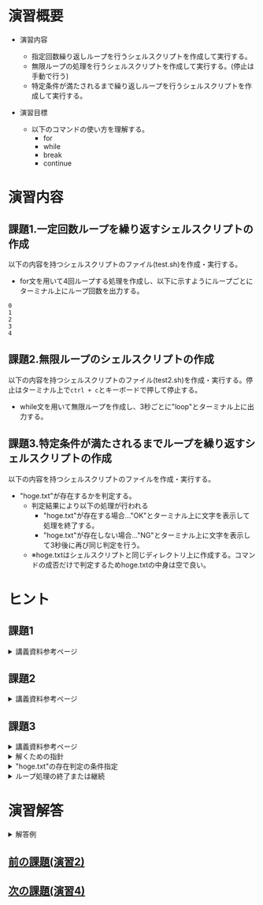 # 演習概要
- 演習内容
  - 指定回数繰り返しループを行うシェルスクリプトを作成して実行する。
  - 無限ループの処理を行うシェルスクリプトを作成して実行する。(停止は手動で行う)
  - 特定条件が満たされるまで繰り返しループを行うシェルスクリプトを作成して実行する。

- 演習目標
  - 以下のコマンドの使い方を理解する。
    - for
    - while
    - break
    - continue

# 演習内容

## 課題1.一定回数ループを繰り返すシェルスクリプトの作成 
以下の内容を持つシェルスクリプトのファイル(test.sh)を作成・実行する。
  - for文を用いて4回ループする処理を作成し、以下に示すようにループごとにターミナル上にループ回数を出力する。  

  ```
  0
  1
  2
  3
  4
  ```

## 課題2.無限ループのシェルスクリプトの作成
以下の内容を持つシェルスクリプトのファイル(test2.sh)を作成・実行する。停止はターミナル上で`ctrl + c`とキーボードで押して停止する。
  - while文を用いて無限ループを作成し、3秒ごとに"loop"とターミナル上に出力する。

## 課題3.特定条件が満たされるまでループを繰り返すシェルスクリプトの作成
以下の内容を持つシェルスクリプトのファイルを作成・実行する。
 - "hoge.txt"が存在するかを判定する。
   - 判定結果により以下の処理が行われる
     - "hoge.txt"が存在する場合…"OK"とターミナル上に文字を表示して処理を終了する。
     - "hoge.txt"が存在しない場合…"NG"とターミナル上に文字を表示して3秒後に再び同じ判定を行う。
   - ※hoge.txtはシェルスクリプトと同じディレクトリ上に作成する。コマンドの成否だけで判定するためhoge.txtの中身は空で良い。

# ヒント
## 課題1
<details><summary>講義資料参考ページ</summary><div>

- 繰り返しループの書き方
  - p84
</div></details>

## 課題2
<details><summary>講義資料参考ページ</summary><div>

- 繰り返しループの書き方
  - p85
</div></details>

## 課題3
<details><summary>講義資料参考ページ</summary><div>

- 条件指定
  - p82

- 繰り返しループの書き方
  - p85
</div></details>

<details><summary>解くための指針</summary><div>

- 演習2で行った内容と本演習の課題2で行った内容を組み合わせる
- 新しい要素は次の２点
  - `hoge.txt`が存在するかの条件指定
  - 条件が一致したときのループ処理の終了、または一致しないときのループ処理の継続
</div></details>

<details><summary>"hoge.txt"の存在判定の条件指定</summary><div>

- ファイルの存在の判定には、講義資料p82の`-e ファイルパス`(ファイルが存在すれば真)を使用して以下のように記載する。

``` sh
FILE="hoge.txt"

[ -e $FILE ]
```

</div></details>

<details><summary>ループ処理の終了または継続</summary><div>

- 講義資料p85の記載を参照し、ループ処理の終了には`break`、継続には`continue`を使用する。本課題ではどちらも使用する。

</div></details>

# 演習解答  

<details><summary>解答例</summary><div>

## 課題1.一定回数ループを繰り返すシェルスクリプトの作成　解答例  
シェルスクリプトファイル"test.sh"をエディタから作成し、下記の内容を書き込む。  

``` sh
#!/bin/bash

for ((i=0; i<5; i++))
do
  echo $i
done
```

<details><summary>課題1のシェルスクリプトの内容解説</summary><div>

- `for  ((i=0; i<5; i++)) do 処理 done`
  - 繰り返しループ(講義資料p84を参照)
    - forの後で繰り返し回数を制御し、`do`と`done`の間に繰り返し行う処理の内容を記載する。
    - `((i=0; i<5; i++))`　… `繰り返し変数の初期値；繰り返し終了条件; 繰り返し時の変数処理`を表しており、この場合繰り返し変数の初期値はi=0、`do done`の処理が一回終わるごとに変数iの現在の値に1足された後にまた`do done`の処理を行うということを繰り返す。そして、iが5を超えた時点で繰り返し処理が終了となる。
</div></details>


test.shを実行する。  

```
$ bash test.sh
```

以下の内容がターミナル上に表示されていることを確認。  

```
0
1
2
3
4
```

## 課題2.無限ループのシェルスクリプトの作成　解答例  

シェルスクリプトファイル"test2.sh"をエディタから作成し、下記の内容を書き込む。  

``` sh
#!/bin/bash

while true
do
  echo "loop"
  sleep 3
done
```

<details><summary>課題2のシェルスクリプトの内容解説</summary><div>

- `while true do 処理 done`
  - 繰り返し無限ループ(講義資料p85を参照)
    - `while 条件式`の記載で条件式が真のとき`do 処理 done`内の処理を繰り返し、偽になると繰り返し処理を終了する。このシェルスクリプトでは`while true`となっているため、条件式が常に真となるため、無限ループとなる
  - `sleep 時間`…　指定した時間だけ次のコマンド実行を止める
</div></details>

test2.shを実行する。  

```
$ bash test2.sh
```

以下の内容が3秒ごとにターミナル上に表示されていることを確認。  

```
loop
```

ターミナル上で次のキーを押して、シェルスクリプトを停止する。

`ctrl + c`

## 課題3.特定条件が満たされるまでループを繰り返すシェルスクリプトの作成　解答例

シェルスクリプトファイル"test3.sh"をエディタから作成し、下記の内容を書き込む。  

``` sh
#!/bin/bash

FILE="hoge.txt"

while true
do
  if [ -e $FILE ]; then
    echo "OK"
    break
  else
    echo "NG"
    sleep 3
    continue
  fi
done
```

<details><summary>課題3のシェルスクリプトの内容解説</summary><div>

- `[ -e $FILE ]`　…　条件指定。`-e　ファイル名`でファイルが存在する場合は真となる。講義資料p82参照。
- `break contiune` …　`break`はループを終了する処理。`continue`はループを続ける処理となる。講義資料p82参照。
</div></details>

test3.shを実行する。  

```
$ bash test3.sh
```

hoge.txtが存在しない場合は、以下の内容が3秒ごとにターミナル上に表示されていることを確認。  

```
NG
```

hoge.txtが存在する場合は、以下の内容がターミナル上に表示されループが終了することを確認。

```
OK
```

処理中にhoge.txtを作成した場合は下記のようになりループが終了することを確認。

```
NG
NG ←次の処理が実行される前にファイルhoge.txtを作成
OK
```

</div></details>

## [前の課題(演習2)](./演習2)
## [次の課題(演習4)](./演習4)